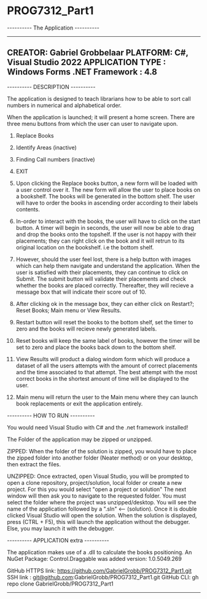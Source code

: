 # PROG7312_Part1
---------- The Application ----------

--------------------------------------------------------------------------------------------------------------------------------------------

CREATOR: 	   Gabriel Grobbelaar
PLATFORM: 	   C#, Visual Studio 2022
APPLICATION TYPE : Windows Forms
.NET Framework	 : 4.8
--------------------------------------------------------------------------------------------------------------------------------------------

---------- DESCRIPTION ---------- 

The application is designed to teach librarians how to be able to sort call numbers in numerical and alphabetical order.

When the application is launched; it will present a home screen.
There are three menu buttons from which the user can user to navigate upon. 
1. Replace Books
2. Identify Areas (inactive)
3. Finding Call numbers (inactive)
4. EXIT

1. Upon clicking the Replace books button, a new form will be loaded with a user control over it. The new form will allow
   the user to place books on a bookshelf. The books will be generated in the bottom shelf. The user will have to order 
   the books in ascending order according to their labels contents.
   
2. In-order to interact with the books, the user will have to click on the start button. A timer will begin in seconds, 
   the user will now be able to drag and drop the books onto the topshelf. If the user is not happy with their placements;
   they can right click on the book and it will retrun to its original location on the bookshelf. i.e the bottom shelf. 

3. However, should the user feel lost, there is a help button with images which can help them navigate and understand the 
   application. When the user is satisfied with their placements, they can continue to click on Submit. The submit button
   will validate their placements and check whether the books are placed correctly. Thereafter, they will recieve a 
   message box that will indicate their score out of 10. 

4. After clicking ok in the message box, they can either click on Restart?; Reset Books; Main menu or View Results.

5. Restart button will reset the books to the bottom shelf, set the timer to zero and the books will recieve newly
   generated labels.

6. Reset books will keep the same label of books, however the timer will be set to zero and place the books back 
   down to the bottom shelf. 

7. View Results will product a dialog windom form which will produce a dataset of all the users attempts with the
   amount of correct placements and the time associated to that attempt. The best attempt with the most correct books in
   the shortest amount of time will be displayed to the user. 

8. Main menu will return the user to the Main menu where they can launch book replacements or exit the application
   entirely.


---------- HOW TO RUN ---------- 

You would need Visual Studio with C# and the .net framework installed!

The Folder of the application may be zipped or unzipped.

ZIPPED:	When the folder of the solution is zipped, you would have to place the zipped folder into another folder (Neater method)
	or on your desktop, then extract the files. 

UNZIPPED: Once extracted, open Visual Studio, you will be prompted to open a clone
	  repository, project/solution, local folder or create a new project. For this you would select "open a project or solution"
	  The next window will then ask you to navigate to the requested folder. You must select the folder where the project was 
	  unzipped/desktop. You will see the name of the application followed by a ".sln" <-- (solution). Once it is double clicked 
	  Visual Studio will open the solution. When the solution is displayed, press (CTRL + F5), this will launch the application 
	  without the debugger. Else, you may launch it with the debugger.

---------- APPLICATION extra ----------

The application makes use of a .dll to calculate the books positioning. 
An NuGet Package: Control.Draggable was added version: 1.0.5049.269

GitHub HTTPS link: https://github.com/GabrielGrobb/PROG7312_Part1.git
       SSH link  : git@github.com:GabrielGrobb/PROG7312_Part1.git
       GitHub CLI: gh repo clone GabrielGrobb/PROG7312_Part1
 



--------------------------------------------------------------------------------------------------------------------------------------------
